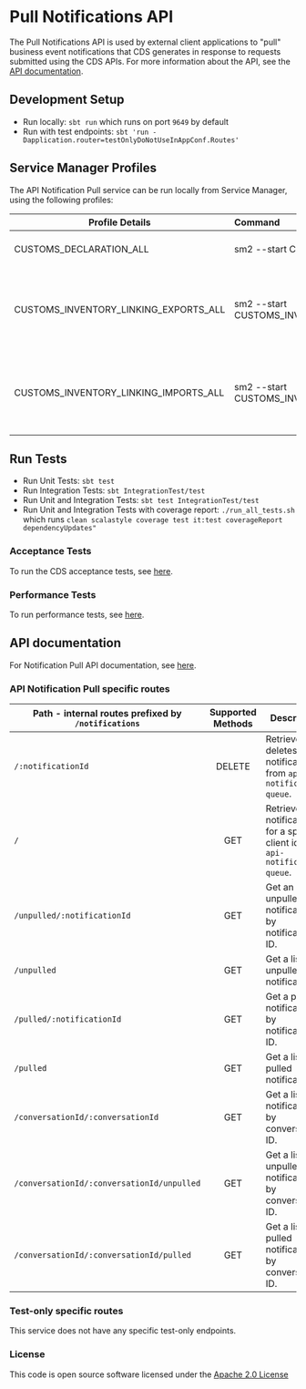 # Pull Notifications API

The Pull Notifications API is used by external client applications to "pull" business event notifications that CDS generates in response to requests submitted using the CDS APIs.
For more information about the API, see the [API documentation](https://developer.service.hmrc.gov.uk/api-documentation/docs/api/service/api-notification-pull).

## Development Setup
- Run locally: `sbt run` which runs on port `9649` by default
- Run with test endpoints: `sbt 'run -Dapplication.router=testOnlyDoNotUseInAppConf.Routes'`

##  Service Manager Profiles
The API Notification Pull service can be run locally from Service Manager, using the following profiles:


| Profile Details                       | Command                                                           | Description                                                    |
|---------------------------------------|:------------------------------------------------------------------|----------------------------------------------------------------|
| CUSTOMS_DECLARATION_ALL               | sm2 --start CUSTOMS_DECLARATION_ALL                               | To run all CDS applications.                                   |
| CUSTOMS_INVENTORY_LINKING_EXPORTS_ALL | sm2 --start CUSTOMS_INVENTORY_LINKING_EXPORTS_ALL                 | To run all CDS Inventory Linking Exports related applications. |
| CUSTOMS_INVENTORY_LINKING_IMPORTS_ALL | sm2 --start CUSTOMS_INVENTORY_LINKING_IMPORTS_ALL                 | To run all CDS Inventory Linking Imports related applications. |


## Run Tests
- Run Unit Tests: `sbt test`
- Run Integration Tests: `sbt IntegrationTest/test`
- Run Unit and Integration Tests: `sbt test IntegrationTest/test`
- Run Unit and Integration Tests with coverage report: `./run_all_tests.sh`<br/> which runs `clean scalastyle coverage test it:test coverageReport dependencyUpdates"`

### Acceptance Tests
To run the CDS acceptance tests, see [here](https://github.com/hmrc/customs-automation-test).

### Performance Tests
To run performance tests, see [here](https://github.com/hmrc/api-notification-pull-performance-test).


## API documentation
For Notification Pull API documentation, see [here](https://developer.service.hmrc.gov.uk/api-documentation/docs/api/service/api-notification-pull/1.0/oas/page).


### API Notification Pull specific routes
| Path - internal routes prefixed by `/notifications` | Supported Methods | Description                                                                           |
|-----------------------------------------------------|:-----------------:|---------------------------------------------------------------------------------------|
| `/:notificationId`                                  |      DELETE       | Retrieves and deletes a notification from `api-notification-queue`.                   |
| `/`                                                 |        GET        | Retrieves all notifications, for a specific client id, from `api-notification-queue`. |
| `/unpulled/:notificationId`                         |        GET        | Get an unpulled notification by notification ID.                                      |
| `/unpulled`                                         |        GET        | Get a list of unpulled notifications.                                                 |
| `/pulled/:notificationId`                           |        GET        | Get a pulled notification by notification ID.                                         |
| `/pulled`                                           |        GET        | Get a list of pulled notifications.                                                   |
| `/conversationId/:conversationId`                   |        GET        | Get a list of notifications by conversation ID.                                       |
| `/conversationId/:conversationId/unpulled`          |        GET        | Get a list of unpulled notifications by conversation ID.                              |
| `/conversationId/:conversationId/pulled`            |        GET        | Get a list of pulled notifications by conversation ID.                                |


### Test-only specific routes
This service does not have any specific test-only endpoints.


### License

This code is open source software licensed under the [Apache 2.0 License]("http://www.apache.org/licenses/LICENSE-2.0.html")
